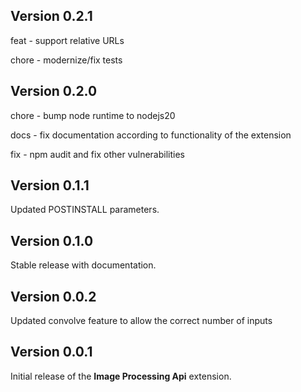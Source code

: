 ## Version 0.2.1

feat - support relative URLs

chore - modernize/fix tests

## Version 0.2.0

chore - bump node runtime to nodejs20

docs - fix documentation according to functionality of the extension

fix - npm audit and fix other vulnerabilities

## Version 0.1.1

Updated POSTINSTALL parameters.

## Version 0.1.0

Stable release with documentation.

## Version 0.0.2

Updated convolve feature to allow the correct number of inputs

## Version 0.0.1

Initial release of the **Image Processing Api** extension.
